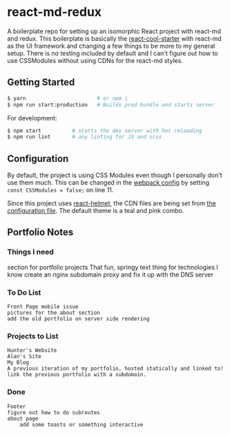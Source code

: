 # react-md-redux
A boilerplate repo for setting up an isomorphic React project with react-md and redux. This boilerplate
is basically the [react-cool-starter](https://github.com/wellyshen/react-cool-starter) with react-md
as the UI framework and changing a few things to be more to my general setup. There is no testing
included by default and I can't figure out how to use CSSModules without using CDNs for the react-md styles.

## Getting Started

```bash
$ yarn                       # or npm i
$ npm run start:production   # Builds prod bundle and starts server
```

For development:

```bash
$ npm start          # starts the dev server with hot reloading
$ npm run lint       # any linting for JS and scss
```

## Configuration

By default, the project is using CSS Modules even though I personally don't use them much. This can be changed
in the [webpack config](configs/wepback.config.js) by setting `const CSSModules = false;` on line 11.

Since this project uses [react-helmet](/nfl/react-helmet), the CDN files are being set from
[the configuration file](src/config/default.js). The default theme is a teal and pink combo.




## Portfolio Notes

### Things I need
section for portfolio projects
That fun, springy text thing for technologies I know
create an nginx subdomain proxy and fix it up with the DNS server

### To Do List
    Front Page mobile issue
    pictures for the about section
    add the old portfolio on server side rendering

### Projects to List
    Hunter's Website
    Alan's Site
    My Blog
    A previous iteration of my portfolio, hosted statically and linked to!
    link the previous portfolio with a subdomain.

### Done
    Footer
    figure out how to do subroutes
    about page
        add some toasts or something interactive
